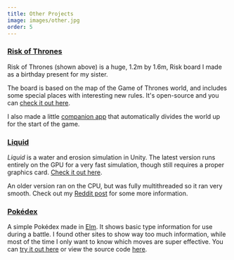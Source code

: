 ```yaml
---
title: Other Projects
image: images/other.jpg
order: 5
---
```



### [Risk of Thrones](http://theoddler.github.io/RiskOfThrones/)

Risk of Thrones (shown above) is a huge, 1.2m by 1.6m, Risk board I made as a birthday present for my sister.

The board is based on the map of the Game of Thrones world, and includes some special places with interesting new rules. It's open-source and you can [check it out here](http://theoddler.github.io/RiskOfThrones/).

I also made a little [companion app](http://theoddler.github.io/RiskOfThrones/companion/) that automatically divides the world up for the start of the game.


### [Liquid]({{site.baseurl}}/liquid/WebGL/)

*Liquid* is a water and erosion simulation in Unity. 
The latest version runs entirely on the GPU for a very fast simulation, though still requires a proper graphics card.
[Check it out here]({{site.baseurl}}/liquid/WebGL/).

An older version ran on the CPU, but was fully multithreaded so it ran very smooth. Check out my [Reddit post](https://www.reddit.com/r/Unity3D/comments/2a5h3q/realtime_water_simulation_v2/) for some more information.

### [Pokédex](http://pokedex.pabloproductions.be/)

A simple Pokédex made in [Elm](http://elm-lang.org/). It shows basic type information for use during a battle. I found other sites to show way too much information, while most of the time I only want to know which moves are super effective. You can [try it out here](http://pokedex.pabloproductions.be/) or view the source code [here](https://gitlab.com/TheOddler/pokedex).
